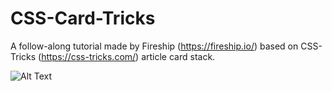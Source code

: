 # CSS-Card-Tricks

A follow-along tutorial made by Fireship (https://fireship.io/) based on CSS-Tricks (https://css-tricks.com/) article card stack.

![Alt Text](https://media.giphy.com/media/lkd7FGoDbvyyjOltZM/giphy.gif)

